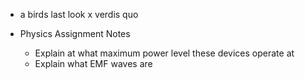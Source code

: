 - a birds last look x verdis quo


- Physics Assignment Notes
	- Explain at what maximum power level these devices operate at
	- Explain what EMF waves are 
